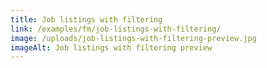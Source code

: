 ```yaml
---
title: Job listings with filtering
link: /examples/fm/job-listings-with-filtering/
image: /uploads/job-listings-with-filtering-preview.jpg
imageAlt: Job listings with filtering preview
---
```

